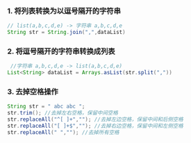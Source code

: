 ### 1. 将列表转换为以逗号隔开的字符串

```java
// list(a,b,c,d,e) -> 字符串 a,b,c,d,e
String str = String.join(",",dataList)
```

### 2. 将逗号隔开的字符串转换成列表

```java
 //字符串 a,b,c,d,e -> list(a,b,c,d,e)
List<String> dataList = Arrays.asList(str.split(","))
```

### 3. 去掉空格操作

```java
String str = " abc abc ";
str.trim(); //去掉左右空格，保留中间空格
str.replaceAll("^[ ]+",""); //去掉左边空格，保留中间和后侧空格
str.replaceAll("[ ]+$",""); //去掉右边空格，保留中间和左侧空格
str.replaceAll(" ",""); //去掉所有空格
```



